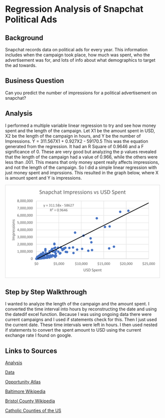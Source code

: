 # Regression Analysis of Snapchat Political Ads
## Background
Snapchat records data on political ads for every year. This information includes when the campaign took place, how much was spent, who the advertisement was for, and lots of info about what demographics to target the ad towards.
## Business Question
Can you predict the number of impressions for a political advertisement on snapchat?

## Analysis
I performed a multiple variable  linear regression to try and see how money spent and the length of the campaign. Let X1 be the amount spent in USD, X2 be the length of the campaign in hours, and Y be the number of Impressions.
Y = 311.567X1 + 0.927X2 - 59170.5
This was the equation generated from the regression. It had an R Square of 0.9646 and a F significance of 0. These are very good but analyzing the p values revealed that the length of the campaign had a value of 0.966, while the others were less than .001. This means that only money spent really affects impressions, and not the length of the campaign.
So I did a simple linear regression with just money spent and imprssions. This resulted in the graph below, where X is amount spent and Y is impressions.

![alt text](https://github.com/cmclane1/Regression_Analysis_of_Snapchat_Political_Ads/blob/main/Impressions_vs_Money_Spent.png)

## Step by Step Walkthrough
I wanted to analyze the length of the campaign and the amount spent. I converted the time interval into hours by reconstructing the date and using the datedif excel function. Because I was using ongoing data there were current campaigns and I used if statements check for this. Then I just used the current date. These time intervals were left in hours. I then used nested if statements to convert the spent amount to USD using the current exchange rate I found on google.
  
## Links to Sources
[Analysis](https://github.com/cmclane1/comparing-baltimore-bristol-county-household-income/blob/main/Baltimor-Bristol-Analysis.xlsx)

[Data](https://github.com/cmclane1/comparing-baltimore-bristol-county-household-income/blob/main/Baltimore-Bristol-Data.xlsx)

[Opportunity Atlas](https://www.opportunityatlas.org/)

[Baltimore Wikipedia](https://en.wikipedia.org/wiki/Baltimore)

[Bristol County Wikipedia](https://en.wikipedia.org/wiki/Bristol_County,_Rhode_Island)

[Catholic Counties of the US](https://www.thearda.com/ql2010/QL_C_2010_1_26c.asp)
